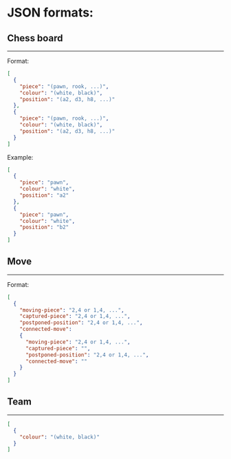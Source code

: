 # JSON formats:

## Chess board
<hr>

Format:
```json
[
  {
    "piece": "(pawn, rook, ...)",
    "colour": "(white, black)",
    "position": "(a2, d3, h8, ...)"
  },
  {
    "piece": "(pawn, rook, ...)",
    "colour": "(white, black)",
    "position": "(a2, d3, h8, ...)"
  }
]
```
Example:
```json
[
  {
    "piece": "pawn",
    "colour": "white",
    "position": "a2"
  },
  {
    "piece": "pawn",
    "colour": "white",
    "position": "b2"
  }
]
```
## Move
<hr>

Format:
```json
[
  {
    "moving-piece": "2,4 or 1,4, ...",
    "captured-piece": "2,4 or 1,4, ...",
    "postponed-position": "2,4 or 1,4, ...",
    "connected-move": 
    {
      "moving-piece": "2,4 or 1,4, ...",
      "captured-piece": "",
      "postponed-position": "2,4 or 1,4, ...",
      "connected-move": ""
    }
  }
]
```

## Team
<hr>

```json
[
  {
    "colour": "(white, black)"
  }
]

```